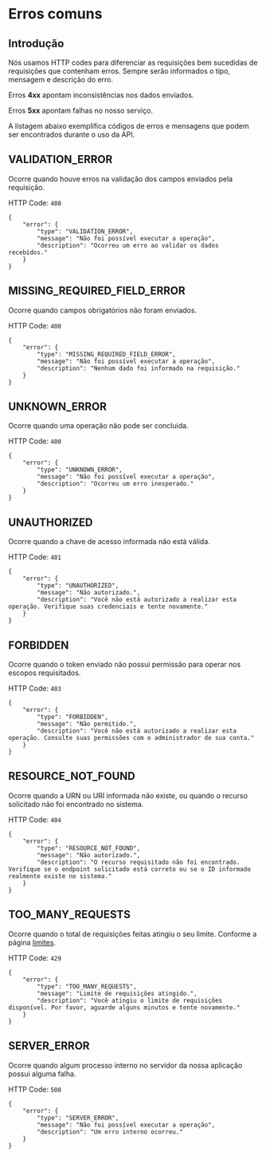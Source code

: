 # Erros comuns

## Introdução

Nós usamos HTTP codes para diferenciar as requisições bem sucedidas de requisições que contenham erros. Sempre serão informados o tipo, mensagem e descrição do erro.

Erros **4xx** apontam inconsistências nos dados enviados.

Erros **5xx** apontam falhas no nosso serviço.

A listagem abaixo exemplifica códigos de erros e mensagens que podem ser encontrados durante o uso da API.

## VALIDATION_ERROR

Ocorre quando houve erros na validação dos campos enviados pela requisição.

HTTP Code: `400`

    {
    	"error": {
    		"type": "VALIDATION_ERROR",
    		"message": "Não foi possível executar a operação",
    		"description": "Ocorreu um erro ao validar os dados recebidos."
    	}
    }

## MISSING_REQUIRED_FIELD_ERROR

Ocorre quando campos obrigatórios não foram enviados.

HTTP Code: `400`

    {
    	"error": {
    		"type": "MISSING_REQUIRED_FIELD_ERROR",
    		"message": "Não foi possível executar a operação",
    		"description": "Nenhum dado foi informado na requisição."
    	}
    }

## UNKNOWN_ERROR

Ocorre quando uma operação não pode ser concluida.

HTTP Code: `400`

    {
    	"error": {
    		"type": "UNKNOWN_ERROR",
    		"message": "Não foi possível executar a operação",
    		"description": "Ocorreu um erro inesperado."
    	}
    }

## UNAUTHORIZED

Ocorre quando a chave de acesso informada não está válida.

HTTP Code: `401`

    {
    	"error": {
    		"type": "UNAUTHORIZED",
    		"message": "Não autorizado.",
    		"description": "Você não está autorizado a realizar esta operação. Verifique suas credenciais e tente novamente."
    	}
    }

## FORBIDDEN

Ocorre quando o token enviado não possui permissão para operar nos escopos requisitados.

HTTP Code: `403`

    {
    	"error": {
    		"type": "FORBIDDEN",
    		"message": "Não permitido.",
    		"description": "Você não está autorizado a realizar esta operação. Consulte suas permissões com o administrador de sua conta."
    	}
    }

## RESOURCE_NOT_FOUND

Ocorre quando a URN ou URI informada não existe, ou quando o recurso solicitado não foi encontrado no sistema.

HTTP Code: `404`

    {
    	"error": {
    		"type": "RESOURCE_NOT_FOUND",
    		"message": "Não autorizado.",
    		"description": "O recurso requisitado não foi encontrado. Verifique se o endpoint solicitado está correto ou se o ID informado realmente existe no sistema."
    	}
    }

## TOO_MANY_REQUESTS

Ocorre quando o total de requisições feitas atingiu o seu limite. Conforme a página [limites](<https://developer.bling.com.br/limites#Limites>).

HTTP Code: `429`

    {
    	"error": {
    		"type": "TOO_MANY_REQUESTS",
    		"message": "Limite de requisições atingido.",
    		"description": "Você atingiu o limite de requisições disponível. Por favor, aguarde alguns minutos e tente novamente."
    	}
    }

## SERVER_ERROR

Ocorre quando algum processo interno no servidor da nossa aplicação possui alguma falha.

HTTP Code: `500`

    {
    	"error": {
    		"type": "SERVER_ERROR",
    		"message": "Não foi possível executar a operação",
    		"description": "Um erro interno ocorreu."
    	}
    }